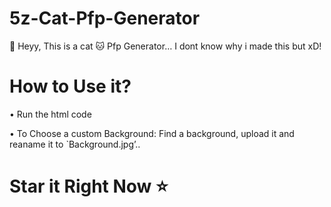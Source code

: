 # 5z-Cat-Pfp-Generator
🍙 Heyy, This is a cat 🐱 Pfp Generator… I dont know why i made this but xD! 

# How to Use it?
• Run the html code 

• To Choose a custom Background: Find a background, upload it and reaname it to `Background.jpg’..

# Star it Right Now ⭐
